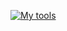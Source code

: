 [![My tools](https://github-readme-stats-git-masterrstaa-rickstaa.vercel.app/api/top-langs/?username=funsionx&hide=html,scss,css,python,astro,dockerfile&theme=dracula)](https://github.com/funsionx/github-readme-stats)
